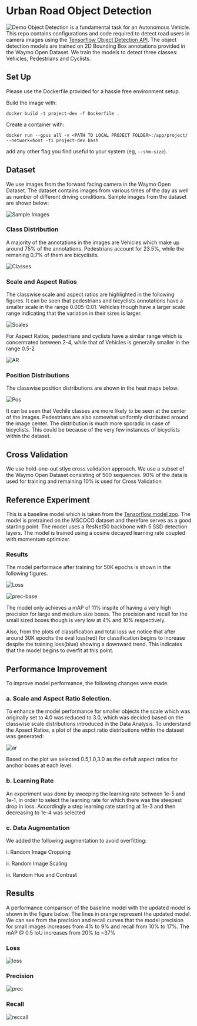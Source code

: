 
# Urban Road Object Detection
![Demo](https://github.com/nsteve2407/urban-road-osbtacle-detection/blob/master/images/demo.gif)
Object Detection is a fundamental task for an Autonomous Vehicle. This repo contains configurations and code required to detect road users in camera images using the [Tensorflow Object Detection API](https://github.com/tensorflow/models/tree/master/research/object_detection). The object detection models are trained on 2D Bounding Box annotations provided in the Waymo Open Dataset. We train the models to detect three classes: Vehicles, Pedestrians and Cyclists.



## Set Up
Please use the Dockerfile provided for a hassle free environment setup.

Build the image with:
```
docker build -t project-dev -f Dockerfile .
```

Create a container with:
```
docker run --gpus all -v <PATH TO LOCAL PROJECT FOLDER>:/app/project/ --network=host -ti project-dev bash
```
add any other flag you find useful to your system (eg, `--shm-size`).
## Dataset
We use images from the forward facing camera in the Waymo Open Dataset. The dataset contains images from various times of the day as well as number of different driving conditions. Sample images from the dataset are shown below:

![Sample Images](https://github.com/nsteve2407/urban-road-osbtacle-detection/blob/master/dataset.png)

### Class Distribution
A majority of the annotations in the images are Vehicles which make up around 75% of the annotations. Pedestrians account for 23.5%, while the remaning 0.7% of them are bicyclisits.

![Classes](https://github.com/nsteve2407/urban-road-osbtacle-detection/blob/master/images/classes.png)

### Scale and Aspect Ratios
The classwise scale and aspect ratios are highlighted in the following figures. It can be seen that pedestrians and bicyclists annotations have a smaller scale in the range 0.005-0.01. Vehicles though have a larger scale range indicating that the variation in their sizes is larger.

![Scales](https://github.com/nsteve2407/urban-road-osbtacle-detection/blob/master/images/bbox-scale.png)

For Aspect Ratios, pedestrians and cyclists have a similar range which is concentrated between 2-4, while that of Vehicles is generally smaller in the range 0.5-2

![AR](https://github.com/nsteve2407/urban-road-osbtacle-detection/blob/master/images/bbox-aspect-ratio.png)

### Position Distributions
The classwise position distributions are shown in the heat maps below:

![Pos](https://github.com/nsteve2407/urban-road-osbtacle-detection/blob/master/images/position-distributions.png)

It can be seen that Vechile classes are more likely to be seen at the center of the images. Pedestrians are also somewhat uniformly distributed around the image center. The distribution is much more sporadic in case of bicyclists. This could be because of the very few instances of bicyclists within the dataset.
## Cross Validation
We use hold-one-out stlye cross validation approach. We use a subset of the Waymo Open Dataset consisting of 500 sequences. 90% of the data is used for training and remaining 10% is used for Cross Validation
## Reference Experiment
This is a baseline model which is taken from the [Tensorflow model zoo](https://github.com/tensorflow/models/blob/master/research/object_detection/g3doc/tf2_detection_zoo.md). The model is pretrained on the MSCOCO dataset and therefore serves as a good starting point. The model uses a ResNet50 backbone with 5 SSD detection layers. The model is trained using a cosine decayed learning rate coupled with momentum optimizer.

### Results
The model performace after training for 50K epochs is shown in the following figures.

![Loss](https://github.com/nsteve2407/urban-road-osbtacle-detection/blob/master/images/baseline_loss.png)

![prec-base](https://github.com/nsteve2407/urban-road-osbtacle-detection/blob/master/images/prec_baseline.png)

The model only achieves a mAP of 11% inspite of having a very high precision for large and medium size boxes. The precision and recall for the small sized boxes though is very low at 4% and 10% respectively.

Also, from the plots of classification and total loss we notice that after around 30K epochs the eval loss(red) for classification begins to increase despite the training loss(blue) showing a downward trend. This indicates that the model begins to overfit at this point.
## Performance Improvement
To improve model performance, the following changes were made:

### a. Scale and Aspect Ratio Selection.
To enhance the model performance for smaller objects the scale which was originally set to 4.0 was reduced to 3.0, which was decided based on the classwise scale distributions introduced in the Data Analysis. To understand the Apsect Ratios, a plot of the aspct ratio distributions within the dataset was generated:

![ar](https://github.com/nsteve2407/urban-road-osbtacle-detection/blob/master/images/aspect-ratios.png)

Based on the plot we selected 0.5,1.0,3.0 as the defult aspect ratios for anchor boxes at each level.

### b. Learning Rate
An experiment was done by sweeping the learning rate between 1e-5 and 1e-1, in order to select the learning rate for which there was the steepest drop in loss. Accordingly a step learning rate starting at 1e-3 and then decreasing to 1e-4 was selected

### c. Data Augmentation
We added the following augmentation to avoid overfitting:

i. Random Image Cropping

ii. Random Image Scaling

iii. Random Hue and Contrast


## Results
A performance comparison of the baseline model with the updated model is shown in the figure below. The lines in orange represent the updated model.
We can see from the precision and recall curves that the model precision for small images increases from 4% to 9% and recall from 10% to 17%. The mAP @ 0.5 IoU increases from 20% to ~37%

### Loss
![loss](https://github.com/nsteve2407/urban-road-osbtacle-detection/blob/master/images/loss.png)

### Precision
![prec](https://github.com/nsteve2407/urban-road-osbtacle-detection/blob/master/images/precision.png)

### Recall
![reccall](https://github.com/nsteve2407/urban-road-osbtacle-detection/blob/master/images/recall.png)
